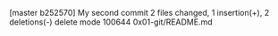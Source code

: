 [master b252570] My second commit
 2 files changed, 1 insertion(+), 2 deletions(-)
 delete mode 100644 0x01-git/README.md
